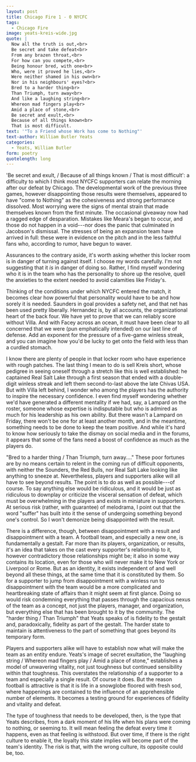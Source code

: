 ```yaml
---
layout: post
title: Chicago Fire 1 - 0 NYCFC
tags: 
  - Chicago Fire 
image: yeats-kreis-wide.jpg
quote: |
  Now all the truth is out,<br>
  Be secret and take defeat<br>
  From any brazen throat,<br>
  For how can you compete,<br>
  Being honour bred, with one<br>
  Who, were it proved he lies,<br>
  Were neither shamed in his own<br>
  Nor in his neighbours' eyes?<br>
  Bred to a harder thing<br>
  Than Triumph, turn away<br>
  And like a laughing string<br>
  Whereon mad fingers play<br>
  Amid a place of stone,<br>
  Be secret and exult,<br>
  Because of all things known<br>
  That is most difficult.
text: '"To a Friend whose Work has come to Nothing"' 
text-author: William Butler Yeats 
categories:
  - Yeats, William Butler
form: poetry
quotelength: long
---
```


'Be secret and exult, / Because of all things known / That is most difficult': a difficulty to which I think most NYCFC supporters can relate the morning after our defeat by Chicago. The developmental work of the previous three games, however disappointing those results were themselves, appeared to have "come to Nothing" as the cohesiveness and strong performance dissolved. Most worrying were the signs of mental strain that made themselves known from the first minute. The occasional giveaway now had a ragged edge of desparation. Mistakes like Meara's began to occur, and those do not happen in a void---nor does the panic that culminated in Jacobson's dismissal. The stresses of being an expansion team have arrived in full: these were in evidence on the pitch and in the less faithful fans who, according to rumor, have begun to waver.<!--break-->

Assurances to the contrary aside, it's worth asking whether this locker room is in danger of turning against itself. I choose my words carefully. I'm not suggesting that it *is* in danger of doing so. Rather, I find myself wondering who it is in the team who has the personality to shore up the resolve, quell the anxieties to the extent needed to avoid calamities like Friday's. 

Thinking of the conditions under which NYCFC entered the match, it becomes clear how powerful that personality would have to be and how sorely it is needed. Saunders in goal provides a safety net, and that net has been used pretty liberally. Hernandez is, by all accounts, the organizational heart of the back four. We have yet to prove that we can reliably score without Villa. And with Facey across an ocean, it must have been clear to all concerned that we were (pun emphatically intended) on our last line of defense. Add an exponent for the pressure of a five-game winless streak, and you can imagine how you'd be lucky to get onto the field with less than a curdled stomach. 

I know there are plenty of people in that locker room who have experience with rough patches. The last thing I mean to do is sell Kreis short, whose pedigree in seeing oneself through a stretch like this is well established: he captained Real Salt Lake through a first season that ended with a double-digit winless streak and left them second-to-last above the late Chivas USA. But with Villa left behind, I wonder who among the players has the authority to inspire the necessary confidence. I even find myself wondering whether we'd have generated a different mentality if we had, say, a Lampard on the roster, someone whose expertise is indisputable but who is admired as much for his leadership as his own ability. But there wasn't a Lampard on Friday, there won't be one for at least another month, and in the meantime, something needs to be done to keep the team positive. And while it's hard to know how seriously to take the dismay on social media and in the forums, it appears that some of the fans need a boost of confidence as much as the players do.

"Bred to a harder thing / Than Triumph, turn away...." These poor fortunes are by no means certain to relent in the coming run of difficult opponents, with neither the Sounders, the Red Bulls, nor Real Salt Lake looking like anything to sneeze at. Nevertheless, players and supporters alike will all have to see beyond results. The point is to do as well as possible---of course. To say anything else would be ridiculous, and it would be just as ridiculous to downplay or criticize the visceral sensation of defeat, which must be overwhelming in the players and exists in miniature in supporters. At serious risk (rather, with guarantee) of melodrama, I point out that the word "suffer" has built into it the sense of undergoing something beyond one's control. So I won't demonize being disappointed with the result. 

There is a difference, though, between disappointment with a result and disappointment with a team. A football team, and especially a new one, is fundamentally a gestalt. Far more than its players, organization, or results, it's an idea that takes on the cast every supporter's relationship to it, however contradictory those relationships might be; it also in some way contains its location, even for those who will never make it to New York or Liverpool or Rome. But as an identity, it exists independent of and well beyond all these things, at the same time that it is constituted by them. So for a supporter to jump from disappointment with a winless run to disappointment with the team would be a more complicated and heartbreaking state of affairs than it might seem at first glance. Doing so would risk condemning everything that passes through the capacious nexus of the team as a concept, not just the players, manager, and organization, but everything else that has been brought to it by the community. The "harder thing / Than Triumph" that Yeats speaks of is fidelity to the gestalt and, paradoxically, fidelity as part of the gestalt. The harder state to maintain is attentiveness to the part of something that goes beyond its temporary form. 

Players and supporters alike will have to establish now what will make the team as an entity endure. Yeats's image of secret exultation, the "laughing string / Whereon mad fingers play / Amid a place of stone," establishes a model of unwavering vitality, not just toughness but continued sensibility within that toughness. This overstates the relationship of a supporter to a team and especially a single result. Of course it does. But the reason football is attractive is that it is life in a snowglobe floored with fresh sod, where happenings are contained to the influence of an apprehensible number of elements. It becomes a testing ground for experiences of fidelity and vitality and defeat.

The type of toughness that needs to be developed, then, is the type that Yeats describes, from a dark moment of his life when his plans were coming to nothing, or seeming to. It will mean feeling the defeat every time it happens, even as that feeling is withstood. But over time, if there is the right culture to enable it, the loyalty this state implies will become part of the team's identity. The risk is that, with the wrong culture, its opposite could be, too.

